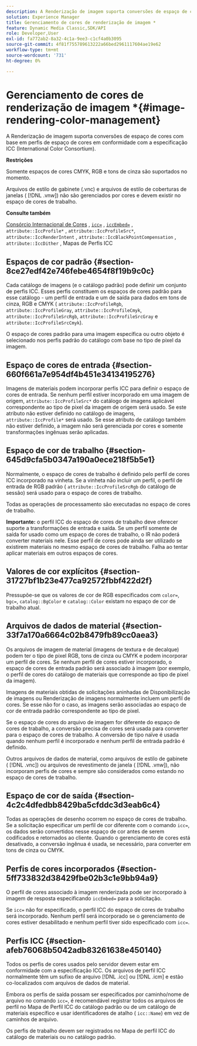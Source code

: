 ```yaml
---
description: A Renderização de imagem suporta conversões de espaço de cores com base em perfis de espaço de cores em conformidade com a especificação ICC (International Color Consortium).
solution: Experience Manager
title: Gerenciamento de cores de renderização de imagem *
feature: Dynamic Media Classic,SDK/API
role: Developer,User
exl-id: fa772ab2-8a32-4c1a-9ee3-c1cf4a0b3095
source-git-commit: 4f81f755789613222a66bed2961117604ae19e62
workflow-type: tm+mt
source-wordcount: '731'
ht-degree: 0%

---
```


# Gerenciamento de cores de renderização de imagem *{#image-rendering-color-management}

A Renderização de imagem suporta conversões de espaço de cores com base em perfis de espaço de cores em conformidade com a especificação ICC (International Color Consortium).

**Restrições**

Somente espaços de cores CMYK, RGB e tons de cinza são suportados no momento.

Arquivos de estilo de gabinete (.vnc) e arquivos de estilo de coberturas de janelas ( [!DNL .vnw]) não são gerenciados por cores e devem existir no espaço de cores de trabalho.

**Consulte também**

[Consórcio Internacional de Cores](https://www.color.org/index.xalter) , [`icc=`](../../../../../ir-api/http-protocol/image-rendering-api-ref/c-ir-http-protocol-ref/c-ir-http-protocol-command-reference/r-ir-icc.md#reference-86a2fff3cef24982ad2063d977a16e06) , [`iccEmbed=`](../../../../../ir-api/http-protocol/image-rendering-api-ref/c-ir-http-protocol-ref/c-ir-http-protocol-command-reference/r-ir-iccembed.md#reference-47a433138c7c4b29b9b29871b2491a7f) , `attribute::IccProfile*` , `attribute::IccProfileSrc*`, `attribute::IccRenderIntent` , `attribute::IccBlackPointCompensation` , `attribute::IccDither` , Mapas de Perfis ICC

## Espaços de cor padrão {#section-8ce27edf42e746febe4654f8f19b9c0c}

Cada catálogo de imagens (e o catálogo padrão) pode definir um conjunto de perfis ICC. Esses perfis constituem os espaços de cores padrão para esse catálogo - um perfil de entrada e um de saída para dados em tons de cinza, RGB e CMYK ( `attribute::IccProfileRgb`, `attribute::IccProfileGray`, `attribute::IccProfileCmyk`, `attribute::IccProfileSrcRgb`, `attribute::IccProfileSrcGray` e `attribute::IccProfileSrcCmyk`).

O espaço de cores padrão para uma imagem específica ou outro objeto é selecionado nos perfis padrão do catálogo com base no tipo de pixel da imagem.

## Espaço de cores de entrada {#section-660f661a7e954df4b451e34134195276}

Imagens de materiais podem incorporar perfis ICC para definir o espaço de cores de entrada. Se nenhum perfil estiver incorporado em uma imagem de origem, `attribute::IccProfileSrc*` do catálogo de imagens aplicável correspondente ao tipo de pixel da imagem de origem será usado. Se este atributo não estiver definido no catálogo de imagens, `attribute::IccProfile*` será usado. Se esse atributo de catálogo também não estiver definido, a imagem não será gerenciada por cores e somente transformações ingênuas serão aplicadas.

## Espaço de cor de trabalho {#section-645d9cfa5b0347a190a0ece218f5b5e1}

Normalmente, o espaço de cores de trabalho é definido pelo perfil de cores ICC incorporado na vinheta. Se a vinheta não incluir um perfil, o perfil de entrada de RGB padrão ( `attribute::IccProfileSrcRgb` do catálogo de sessão) será usado para o espaço de cores de trabalho.

Todas as operações de processamento são executadas no espaço de cores de trabalho.

**Importante:** o perfil ICC do espaço de cores de trabalho deve oferecer suporte a transformações de entrada e saída. Se um perfil somente de saída for usado como um espaço de cores de trabalho, o IR não poderá converter materiais nele. Esse perfil de cores pode ainda ser utilizado se existirem materiais no mesmo espaço de cores de trabalho. Falha ao tentar aplicar materiais em outros espaços de cores.

## Valores de cor explícitos {#section-31727bf1b23e477ca92572fbbf422d2f}

Pressupõe-se que os valores de cor de RGB especificados com `color=`, `bgc=`, `catalog::BgColor` e `catalog::Color` existam no espaço de cor de trabalho atual.

## Arquivos de dados de material {#section-33f7a170a6664c02b8479fb89cc0aea3}

Os arquivos de imagem de material (imagens de textura e de decalque) podem ter o tipo de pixel RGB, tons de cinza ou CMYK e podem incorporar um perfil de cores. Se nenhum perfil de cores estiver incorporado, o espaço de cores de entrada padrão será associado à imagem (por exemplo, o perfil de cores do catálogo de materiais que corresponde ao tipo de pixel da imagem).

Imagens de materiais obtidas de solicitações aninhadas de Disponibilização de imagens ou Renderização de imagens normalmente incluem um perfil de cores. Se esse não for o caso, as imagens serão associadas ao espaço de cor de entrada padrão correspondente ao tipo de pixel.

Se o espaço de cores do arquivo de imagem for diferente do espaço de cores de trabalho, a conversão precisa de cores será usada para converter para o espaço de cores de trabalho. A conversão de tipo naïve é usada quando nenhum perfil é incorporado e nenhum perfil de entrada padrão é definido.

Outros arquivos de dados de material, como arquivos de estilo de gabinete ( [!DNL .vnc]) ou arquivos de revestimento de janela ( [!DNL .vnw]), não incorporam perfis de cores e sempre são considerados como estando no espaço de cores de trabalho.

## Espaço de cor de saída {#section-4c2c4dfedbb8429ba5cfddc3d3eab6c4}

Todas as operações de desenho ocorrem no espaço de cores de trabalho. Se a solicitação especificar um perfil de cor diferente com o comando `icc=`, os dados serão convertidos nesse espaço de cor antes de serem codificados e retornados ao cliente. Quando o gerenciamento de cores está desativado, a conversão ingênua é usada, se necessário, para converter em tons de cinza ou CMYK.

## Perfis de cores incorporados {#section-5ff733832d38429fbe02b3c1e9bb94a9}

O perfil de cores associado à imagem renderizada pode ser incorporado à imagem de resposta especificando `iccEmbed=` para a solicitação.

Se `icc=` não for especificado, o perfil ICC do espaço de cores de trabalho será incorporado. Nenhum perfil será incorporado se o gerenciamento de cores estiver desabilitado e nenhum perfil tiver sido especificado com `icc=`.

## Perfis ICC {#section-afeb76068b5042adb83261638e450140}

Todos os perfis de cores usados pelo servidor devem estar em conformidade com a especificação ICC. Os arquivos de perfil ICC normalmente têm um sufixo de arquivo [!DNL .icc] ou [!DNL .icm] e estão co-localizados com arquivos de dados de material.

Embora os perfis de saída possam ser especificados por caminho/nome de arquivo no comando `icc=`, é recomendável registrar todos os arquivos de perfil no Mapa de Perfil ICC do catálogo padrão ou de um catálogo de materiais específico e usar identificadores de atalho ( `icc::Name`) em vez de caminhos de arquivo.

Os perfis de trabalho devem ser registrados no Mapa de perfil ICC do catálogo de materiais ou no catálogo padrão.
